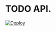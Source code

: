 # TODO API.

[![Deploy](https://github.com/alkurzin/Todo/actions/workflows/dotnet-publish.yml/badge.svg)](https://github.com/alkurzin/Todo/actions/workflows/dotnet-publish.yml)
